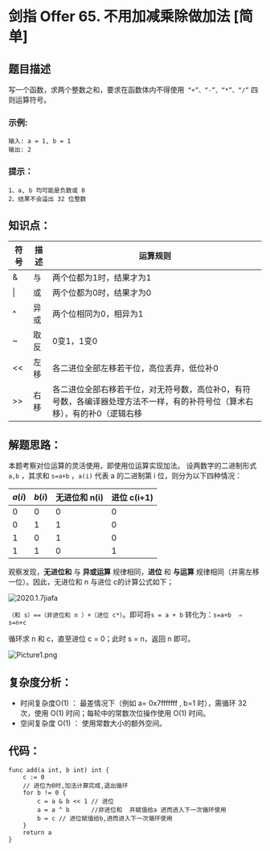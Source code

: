 # 剑指 Offer 65. 不用加减乘除做加法 [简单]

## 题目描述

写一个函数，求两个整数之和，要求在函数体内不得使用` “+”、“-”、“*”、“/”` 四则运算符号。

### 示例:

```
输入: a = 1, b = 1
输出: 2
```

### 提示：

```
1、a, b 均可能是负数或 0
2、结果不会溢出 32 位整数
```

## 知识点：

| 符号 | 描述 | 运算规则                                                     |
| ---- | ---- | ------------------------------------------------------------ |
| &    | 与   | 两个位都为1时，结果才为1                                     |
| \|   | 或   | 两个位都为0时，结果才为0                                     |
| ^    | 异或 | 两个位相同为0，相异为1                                       |
| ~    | 取反 | 0变1，1变0                                                   |
| <<   | 左移 | 各二进位全部左移若干位，高位丢弃，低位补0                    |
| >>   | 右移 | 各二进位全部右移若干位，对无符号数，高位补0，有符号数，各编译器处理方法不一样，有的补符号位（算术右移），有的补0（逻辑右移 |

## 解题思路：

本题考察对位运算的灵活使用，即使用位运算实现加法。
设两数字的二进制形式 `a,b` ，其求和 `s=a+b` ，`a(i)` 代表 a 的二进制第 i 位，则分为以下四种情况：

| *a*(*i*) | *b*(*i*) | **无进位和** n(i) | **进位** c(i+1) |
| -------- | -------- | ----------------- | --------------- |
| 0        | 0        | 0                 | 0               |
| 0        | 1        | 1                 | 0               |
| 1        | 0        | 1                 | 0               |
| 1        | 1        | 0                 | 1               |

观察发现，**无进位和** 与 **异或运算** 规律相同，**进位** 和 **与运算** 规律相同（并需左移一位）。因此，无进位和 n 与进位 c的计算公式如下；

![2020.1.7jiafa](D:\www\better_study_for_golang\每日一题\images\2020.1.7jiafa.png)

`（和 s）==（非进位和 n ）+（进位 c*）`。即可将`s = a + b` 转化为：`s=a+b  ⇒  s=n+c`

循环求 n 和 c，直至进位 c = 0；此时 s = n，返回 n 即可。

![Picture1.png](D:\www\better_study_for_golang\每日一题\images\56d56524d8d2b1318f78e209fffe0e266f97631178f6bfd627db85fcd2503205-Picture1.png)


## 复杂度分析：

- 时间复杂度O(1) ： 最差情况下（例如 a= 0x7fffffff , b=1 时），需循环 32 次，使用 O(1) 时间；每轮中的常数次位操作使用 O(1) 时间。
- 空间复杂度 O(1) ： 使用常数大小的额外空间。



## 代码：

```
func add(a int, b int) int {
	c := 0
	// 进位为0时,加法计算完成,退出循环
	for b != 0 {
		c = a & b << 1 // 进位
		a = a ^ b      //非进位和  并赋值给a 进而进入下一次循环使用
		b = c // 进位赋值给b,进而进入下一次循环使用
	}
	return a
}
```

